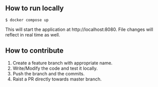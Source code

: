 ## How to run locally
    $ docker compose up
This will start the application at http://localhost:8080. File changes will reflect in real time as well.

## How to contribute
1. Create a feature branch with appropriate name.
2. Write/Modify the code and test it locally.
3. Push the branch and the commits. 
4. Raist a PR directly towards master branch.  